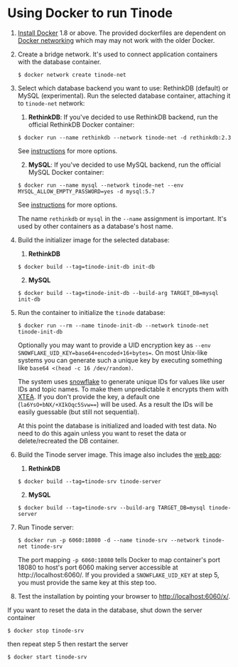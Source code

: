 # Using Docker to run Tinode

1. [Install Docker](https://docs.docker.com/install/) 1.8 or above. The provided dockerfiles are dependent on [Docker networking](https://docs.docker.com/network/) which may may not work with the older Docker. 

2. Create a bridge network. It's used to connect application containers with the database container. 
	```
	$ docker network create tinode-net
	```
	
3. Select which database backend you want to use: RethinkDB (default) or MySQL (experimental). Run the selected database container, attaching it to `tinode-net` network:

	1. **RethinkDB**: If you've decided to use RethinkDB backend, run the official RethinkDB Docker container:
	```
	$ docker run --name rethinkdb --network tinode-net -d rethinkdb:2.3
	```
	See [instructions](https://hub.docker.com/_/rethinkdb/) for more options.
	
	2. **MySQL**: If you've decided to use MySQL backend, run the official MySQL Docker container:
	```
	$ docker run --name mysql --network tinode-net --env MYSQL_ALLOW_EMPTY_PASSWORD=yes -d mysql:5.7
	```
	See [instructions](https://hub.docker.com/_/mysql/) for more options.
	
	The name `rethinkdb` or `mysql` in the `--name` assignment is important. It's used by other containers as a database's host name.


4. Build the initializer image for the selected database:
	1. **RethinkDB**
	```
	$ docker build --tag=tinode-init-db init-db
	```
	2. **MySQL**
	```
	$ docker build --tag=tinode-init-db --build-arg TARGET_DB=mysql init-db
	```
	
5. Run the container to initialize the `tinode` database:
	```
	$ docker run --rm --name tinode-init-db --network tinode-net tinode-init-db
	```
	Optionally you may want to provide a UID encryption key as `--env SNOWFLAKE_UID_KEY=base64+encoded+16+bytes=`. On most Unix-like systems you can generate such a unique key by executing something like `base64 <(head -c 16 /dev/random)`.
	 
	The system uses [snowflake](https://github.com/tinode/snowflake) to generate unique IDs for values like user IDs and topic names. To make them unpredictable it encrypts them with [XTEA](https://en.wikipedia.org/wiki/XTEA). If you don't provide the key, a default one (`la6YsO+bNX/+XIkOqc5Svw==`) will be used. As a result the IDs will be easily guessable (but still not sequential). 

	At this point the database is initialized and loaded with test data. No need to do this again unless you want to reset the data or delete/recreated the DB container.

6. Build the Tinode server image. This image also includes the [web app](https://github.com/tinode/example-react-js/):
	1. **RethinkDB**
	```
	$ docker build --tag=tinode-srv tinode-server
	```
	2. **MySQL**
	```
	$ docker build --tag=tinode-srv --build-arg TARGET_DB=mysql tinode-server
	```

7. Run Tinode server:
	```
	$ docker run -p 6060:18080 -d --name tinode-srv --network tinode-net tinode-srv
	```
	The port mapping `-p 6060:18080` tells Docker to map container's port 18080 to host's port 6060 making server accessible at http://localhost:6060/. If you provided a `SNOWFLAKE_UID_KEY` at step 5, you must provide the same key at this step too.

8. Test the installation by pointing your browser to [http://localhost:6060/x/](http://localhost:6060/x/).

If you want to reset the data in the database, shut down the server container
```
$ docker stop tinode-srv
```
then repeat step 5 then restart the server
```
$ docker start tinode-srv
```
